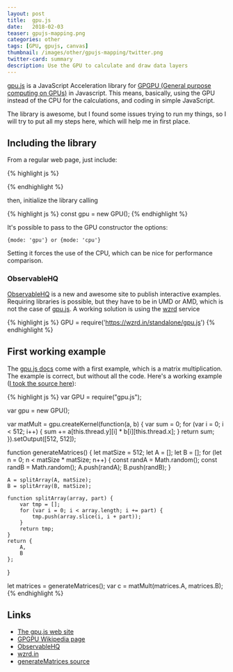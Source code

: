 ```yaml
---
layout: post
title:  gpu.js
date:   2018-02-03
teaser: gpujs-mapping.png
categories: other
tags: [GPU, gpujs, canvas]
thumbnail: /images/other/gpujs-mapping/twitter.png
twitter-card: summary
description: Use the GPU to calculate and draw data layers
---
```


[gpu.js][1] is a JavaScript Acceleration library for [GPGPU (General purpose computing on GPUs)][2] in Javascript. This means, basically, using the GPU instead of the CPU for the calculations, and coding in simple JavaScript.

The library is awesome, but I found some issues trying to run my things, so I will try to put all my steps here, which will help me in first place.

Including the library
---------------------

From a regular web page, just include:

{% highlight js %}
<script src="/path/to/js/gpu.min.js"></script>
{% endhighlight %}

then, initialize the library calling

{% highlight js %}
const gpu = new GPU();
{% endhighlight %}

It's possible to pass to the GPU constructor the options:

    {mode: 'gpu'} or {mode: 'cpu'}

Setting it forces the use of the CPU, which can be nice for performance comparison.

### ObservableHQ

[ObservableHQ][3] is a new and awesome site to publish interactive examples. Requiring libraries is possible, but they have to be in UMD or AMD, which is not the case of [gpu.js][1]. A working solution is using the [wzrd][4] service

{% highlight js %}
GPU = require('https://wzrd.in/standalone/gpu.js')
{% endhighlight %}

First working example
---------------------

The [gpu.js docs][1] come with a first example, which is a matrix multiplication. The example is correct, but without all the code. Here's a working example ([I took the source here][5]):

{% highlight js %}
var GPU = require("gpu.js");

var gpu = new GPU();

var matMult = gpu.createKernel(function(a, b) {
    var sum = 0;
    for (var i = 0; i < 512; i++) {
        sum += a[this.thread.y][i] * b[i][this.thread.x];
    }
    return sum;
}).setOutput([512, 512]);

function generateMatrices() {
    let matSize = 512;
    let A = [];
    let B = [];
    for (let n = 0; n < matSize * matSize; n++) {
        const randA = Math.random();
        const randB = Math.random();
        A.push(randA);
        B.push(randB);
    }

    A = splitArray(A, matSize);
    B = splitArray(B, matSize);

    function splitArray(array, part) {
        var tmp = [];
        for (var i = 0; i < array.length; i += part) {
            tmp.push(array.slice(i, i + part));
        }
        return tmp;
    }
    return {
        A,
        B
    };
}

let matrices = generateMatrices();
var c = matMult(matrices.A, matrices.B);
{% endhighlight %}

Links
-----

* [The gpu.js web site][1]
* [GPGPU Wikipedia page][2]
* [ObservableHQ][3]
* [wzrd.in][4]
* [generateMatrices source][5]

[1]: http://gpu.rocks
[2]: https://en.wikipedia.org/wiki/General-purpose_computing_on_graphics_processing_units
[3]: https://observablehq.com
[4]: https://wzrd.in/
[5]: https://gist.github.com/abhisheksoni27/b4ef97bed87d337b2c0ed06791fd3dcb

